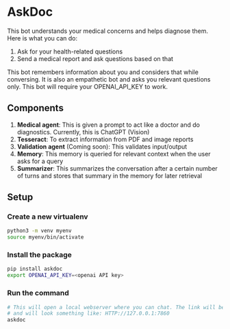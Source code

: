 # AskDoc

This bot understands your medical concerns and helps diagnose them. Here is what you can do:

1. Ask for your health-related questions
2. Send a medical report and ask questions based on that

This bot remembers information about you and considers that while conversing. It is also an empathetic bot and asks you relevant questions only.
This bot will require your OPENAI_API_KEY to work.

## Components

1. **Medical agent**: This is given a prompt to act like a doctor and do diagnostics. Currently, this is ChatGPT (Vision)
2. **Tesseract**: To extract information from PDF and image reports
3. **Validation agent** (Coming soon): This validates input/output
4. **Memory**: This memory is queried for relevant context when the user asks for a query
5. **Summarizer**: This summarizes the conversation after a certain number of turns and stores that summary in the memory for later retrieval

## Setup

### Create a new virtualenv

```bash
python3 -m venv myenv
source myenv/bin/activate
```

### Install the package

```bash
pip install askdoc
export OPENAI_API_KEY=<openai API key>
```

### Run the command

```bash
# This will open a local webserver where you can chat. The link will be shown after the command
# and will look something like: HTTP://127.0.0.1:7860
askdoc
```
